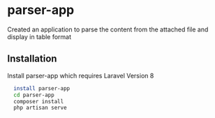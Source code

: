 # parser-app

Created an application to parse the content from the attached file and display in table format

## Installation

Install parser-app which requires Laravel Version 8
```bash
  install parser-app
  cd parser-app
  composer install
  php artisan serve
```
